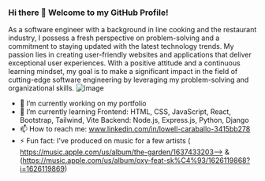 ### Hi there 👋 Welcome to my GitHub Profile!

As a software engineer with a background in line cooking and the restaurant industry, I possess a fresh perspective on problem-solving and a commitment to staying updated with the latest technology trends. My passion lies in creating user-friendly websites and applications that deliver exceptional user experiences. With a positive attitude and a continuous learning mindset, my goal is to make a significant impact in the field of cutting-edge software engineering by leveraging my problem-solving and organizational skills. ![image](https://github.com/LowellC86/LowellC86/assets/132387494/201463a6-8ff2-4804-9cb8-1893d525f522)

- 🔭 I’m currently working on my portfolio
- 🌱 I’m currently learning Frontend: HTML, CSS, JavaScript, React, Bootstrap, Tailwind, Vite
Backend: Node.js, Express.js, Python, Django
- 📫 How to reach me: www.linkedin.com/in/lowell-caraballo-3415bb278
- ⚡ Fun fact: I've produced on music for a few artists ([
](https://music.apple.com/us/album/the-garden/1637433203)https://music.apple.com/us/album/the-garden/1637433203--> & (https://music.apple.com/us/album/oxy-feat-sk%C4%93/1626119868?i=1626119869)
